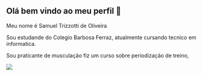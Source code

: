 ## Olá bem vindo ao meu perfil 💪 

Meu nome é Samuel Trizzotti de Oliveira

Sou estudande do Colegio Barbosa Ferraz, atualmente cursando tecnico em informatica.

Sou praticante de musculação fiz um curso sobre periodização de treino, 

![](https://media1.tenor.com/m/9guMxBh4h7oAAAAd/hasbulla-hasbullah.gif)
